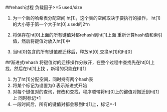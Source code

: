 

##rehash过程
负载因子>=5 used/size
1. 为一个新的哈希表分配空间
    ht[1]，这个表的空间取决于要执行的操作，
    ht[1]的大小等于第一个大于ht[0].used的2^n
2. 将保存在ht[0]上面的所有键值对都rehash到ht[1]上面
    重新计算hash值和索引值，然后将键值对放入ht[1]中

3. 当ht[0]包含的所有键值都迁移后，释放ht[0],交换ht[1]和ht[0] 

##渐进式rehash
将键值对的迁移操作分散开，在整个过程中查找先在ht[0]上找，然后在ht[1]上找
，新增的只能在ht[1]

1. 为了ht[1]分配空间，同时持有两个hash表
2. 将某个标记为设置为0 表示渐进式开始
3. 对每个键值对的查询，修改和查找，程序顺带将ht[0]上的键值对搬迁到ht[1]上
    同时标记+1
4. 一段时间后，所有的键值对都会移到ht[1]上，标记=-1